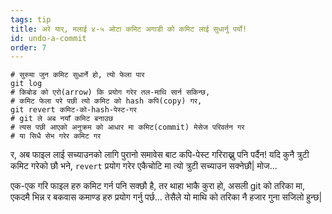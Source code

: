 ```yaml
---
tags: tip
title: अरे यार्, मलाई ४-५ ओटा कमिट अगाडी को कमिट लाई सुधार्नु पर्यो!
id: undo-a-commit
order: 7
---
```


```git
# सुरुमा जुन कमिट सुधार्ने हो, त्यो फेला पार
git log
# किबोड को एरो(arrow) कि प्रयोग गरेर तल-माथि सार्न सकिन्छ,
# कमिट फेला परे पछी त्यो कमिट को hash कपि(copy) गर,
git revert कमिट-को-hash-पेस्ट-गर
# git ले अब नयाँ कमिट बनाउछ
# त्यस पछी आएको अनुक्रम को आधार मा कमिट(commit) मेसेज परिवर्तन गर
# या सिधै सेभ गरेर कमिट गर
```

र, अब फाइल लाई सच्याउनको लागि पुरानो समावेस बाट कपि-पेस्ट गरिराख्नु पनि पर्दैन! यदि कुनै त्रुटी कमिट गरेको छौ भने, `revert` प्रयोग गरेर एकैचोटि मा त्यो त्रुटी सच्याउन सक्नेछौ| मोज...

एक-एक गरि फाइल हरु कमिट गर्न पनि सक्छौ है, तर थाहा भाकै कुरा हो, असली git को तरिका मा, एकदमै भिन्न र बकवास कमाण्ड हरु प्रयोग गर्नु पर्छ... तेसैले यो माथि को तरिका नै हजार गुना सजिलो हुन्छ|
